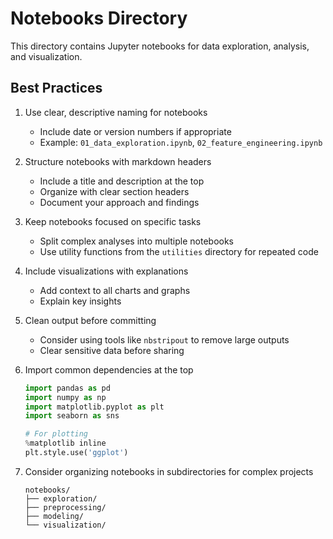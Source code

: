 # Notebooks Directory

This directory contains Jupyter notebooks for data exploration, analysis, and visualization.

## Best Practices

1. Use clear, descriptive naming for notebooks

   - Include date or version numbers if appropriate
   - Example: `01_data_exploration.ipynb`, `02_feature_engineering.ipynb`

2. Structure notebooks with markdown headers

   - Include a title and description at the top
   - Organize with clear section headers
   - Document your approach and findings

3. Keep notebooks focused on specific tasks

   - Split complex analyses into multiple notebooks
   - Use utility functions from the `utilities` directory for repeated code

4. Include visualizations with explanations

   - Add context to all charts and graphs
   - Explain key insights

5. Clean output before committing

   - Consider using tools like `nbstripout` to remove large outputs
   - Clear sensitive data before sharing

6. Import common dependencies at the top

   ```python
   import pandas as pd
   import numpy as np
   import matplotlib.pyplot as plt
   import seaborn as sns

   # For plotting
   %matplotlib inline
   plt.style.use('ggplot')
   ```

7. Consider organizing notebooks in subdirectories for complex projects
   ```
   notebooks/
   ├── exploration/
   ├── preprocessing/
   ├── modeling/
   └── visualization/
   ```
